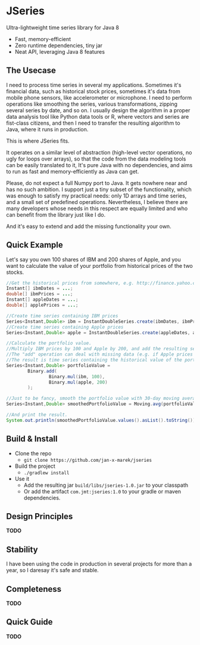 # JSeries

Ultra-lightweight time series library for Java 8

* Fast, memory-efficient
* Zero runtime dependencies, tiny jar
* Neat API, leveraging Java 8 features

## The Usecase

I need to process time series in several my applications. 
Sometimes it's financial data, such as historical stock prices,
sometimes it's data from mobile phone sensors, like accelerometer or microphone.
I need to perform operations like smoothing the series, various transformations,
zipping several series by date, and so on. I usually design the algorithm in 
a proper data analysis tool like Python data tools or R, where vectors and 
series are fist-class citizens, and then I need to transfer the resulting algorithm to Java, 
where it runs in production. 

This is where JSeries fits.

It operates on a similar level of abstraction
(high-level vector operations, no ugly for loops over arrays), 
so that the code from the data modeling tools can be easily translated to it,
It's pure Java with no dependencies, and aims to run as fast and memory-efficiently as Java can get.

Please, do not expect a full Numpy port to Java. It gets nowhere near and has no such ambition. 
I support just a tiny subset of the functionality, which was enough to satisfy my practical needs: 
only 1D arrays and time series, and a small set of predefined operations. 
Nevertheless, I believe there are many developers whose needs in this respect are equally limited and 
who can benefit from the library just like I do.

And it's easy to extend and add the missing functionality your own.

## Quick Example

Let's say you own 100 shares of IBM and 200 shares of Apple,
and you want to calculate the value of your portfolio from historical prices of the two stocks.

```java
//Get the historical prices from somewhere, e.g. http://finance.yahoo.com/ 
Instant[] ibmDates = ...;
double[] ibmPrices = ...;
Instant[] appleDates = ...;
double[] applePrices = ...;

//Create time series containing IBM prices
Series<Instant,Double> ibm = InstantDoubleSeries.create(ibmDates, ibmPrices);
//Create time series containing Apple prices
Series<Instant,Double> apple = InstantDoubleSeries.create(appleDates, applePrices);

//Calculate the portfolio value. 
//Multiply IBM prices by 100 and Apple by 200, and add the resulting series.
//The "add" operation can deal with missing data (e.g. if Apple prices are missing for some days).
//The result is time series containing the historical value of the portfolio.
Series<Instant,Double> portfolioValue = 
		Binary.add(
				Binary.mul(ibm, 100),
				Binary.mul(apple, 200)
		);

//Just to be fancy, smooth the portfolio value with 30-day moving average.
Series<Instant,Double> smoothedPortfolioValue = Moving.avg(portfolioValue, 30);

//And print the result.
System.out.println(smoothedPortfolioValue.values().asList().toString());
```

## Build & Install

* Clone the repo
  * ``git clone https://github.com/jan-x-marek/jseries``
* Build the project
  * ``./gradlew install``
* Use it
  * Add the resulting jar ``build/libs/jseries-1.0.jar`` to your classpath
  * Or add the artifact ``com.jmt:jseries:1.0`` to your gradle or maven dependencies.  

## Design Principles

**TODO**

## Stability

I have been using the code in production in several projects for more than a year, so I daresay it's safe and stable.

## Completeness

**TODO**

## Quick Guide 
 
**TODO**


